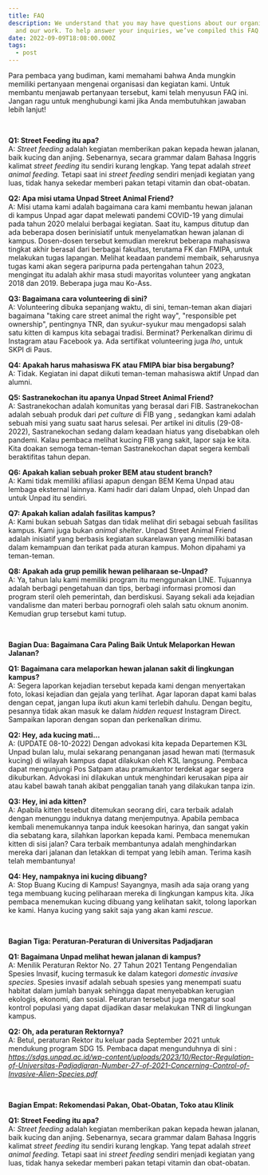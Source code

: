 ```yaml
---
title: FAQ
description: We understand that you may have questions about our organization
  and our work. To help answer your inquiries, we’ve compiled this FAQ.
date: 2022-09-09T18:08:00.000Z
tags:
  - post
---
```

Para pembaca yang budiman, kami memahami bahwa Anda mungkin memiliki pertanyaan mengenai organisasi dan kegiatan kami. Untuk membantu menjawab pertanyaan tersebut, kami telah menyusun FAQ ini. Jangan ragu untuk menghubungi kami jika Anda membutuhkan jawaban lebih lanjut!

<br>

**Q1: Street Feeding itu apa?**\
A:  *Street feeding* adalah kegiatan memberikan pakan kepada hewan jalanan, baik kucing dan anjing. Sebenarnya, secara grammar dalam Bahasa Inggris kalimat *street feeding* itu sendiri kurang lengkap. Yang tepat adalah *street animal feeding.* Tetapi saat ini *street feeding* sendiri menjadi kegiatan yang luas, tidak hanya sekedar memberi pakan tetapi vitamin dan obat-obatan.

**Q2: Apa misi utama Unpad Street Animal Friend?**\
A:  Misi utama kami adalah bagaimana cara kami membantu hewan jalanan di kampus Unpad agar dapat melewati pandemi COVID-19 yang dimulai pada tahun 2020 melalui berbagai kegiatan. Saat itu, kampus ditutup dan ada beberapa dosen berinisiatif untuk menyelamatkan hewan jalanan di kampus. Dosen-dosen tersebut kemudian merekrut beberapa mahasiswa tingkat akhir berasal dari berbagai fakultas, terutama FK dan FMIPA, untuk melakukan tugas lapangan. Melihat keadaan pandemi membaik, seharusnya tugas kami akan segera paripurna pada pertengahan tahun 2023, mengingat itu adalah akhir masa studi mayoritas volunteer yang angkatan 2018 dan 2019. Beberapa juga mau Ko-Ass.

**Q3: Bagaimana cara volunteering di sini?**\
A:  Volunteering dibuka sepanjang waktu, di sini, teman-teman akan diajari bagaimana "taking care street animal the right way", "responsible pet ownership", pentingnya TNR, dan syukur-syukur mau mengadopsi salah satu kitten di kampus kita sebagai tradisi. Berminat? Perkenalkan dirimu di Instagram atau Facebook ya. Ada sertifikat volunteering juga *lho*, untuk SKPI di Paus.

**Q4: Apakah harus mahasiswa FK atau FMIPA biar bisa bergabung?**\
A:  Tidak. Kegiatan ini dapat diikuti teman-teman mahasiswa aktif Unpad dan alumni.

**Q5: Sastranekochan itu apanya Unpad Street Animal Friend?**\
A:  Sastranekochan adalah komunitas yang berasal dari FIB. Sastranekochan adalah sebuah produk dari *pet culture* di FIB yang , sedangkan kami adalah sebuah misi yang suatu saat harus selesai. Per artikel ini ditulis (29-08-2022), Sastranekochan sedang dalam keadaan hiatus yang disebabkan oleh pandemi. Kalau pembaca melihat kucing FIB yang sakit, lapor saja ke kita. Kita doakan semoga teman-teman Sastranekochan dapat segera kembali beraktifitas tahun depan.

**Q6: Apakah kalian sebuah proker BEM atau student branch?**\
A:  Kami tidak memiliki afiliasi apapun dengan BEM Kema Unpad atau lembaga eksternal lainnya. Kami hadir dari dalam Unpad, oleh Unpad dan untuk Unpad itu sendiri.

**Q7: Apakah kalian adalah fasilitas kampus?**\
A:  Kami bukan sebuah Satgas dan tidak melihat diri sebagai sebuah fasilitas kampus.  Kami juga bukan *animal shelter*. Unpad Street Animal Friend adalah inisiatif yang berbasis kegiatan sukarelawan yang memiliki batasan dalam kemampuan dan terikat pada aturan kampus. Mohon dipahami ya teman-teman.

**Q8: Apakah ada grup pemilik hewan peliharaan se-Unpad?**\
A:  Ya, tahun lalu kami memiliki program itu menggunakan LINE. Tujuannya adalah berbagi pengetahuan dan tips, berbagi informasi promosi dan program steril oleh pemerintah, dan berdiskusi. Sayang sekali ada kejadian vandalisme dan materi berbau pornografi oleh salah satu oknum anonim. Kemudian grup tersebut kami tutup.

<br>

**Bagian Dua: Bagaimana Cara Paling Baik Untuk Melaporkan Hewan Jalanan?**

**Q1: Bagaimana cara melaporkan hewan jalanan sakit di lingkungan kampus?**\
A:  Segera laporkan kejadian tersebut kepada kami dengan menyertakan foto, lokasi kejadian dan gejala yang terlihat. Agar laporan dapat kami balas dengan cepat, jangan lupa ikuti akun kami terlebih dahulu. Dengan begitu, pesannya tidak akan masuk ke dalam *hidden request* Instagram Direct. Sampaikan laporan dengan sopan dan perkenalkan dirimu.

**Q2: Hey, ada kucing mati...**\
A:  (UPDATE 08-10-2022) Dengan advokasi kita kepada Departemen K3L Unpad bulan lalu, mulai sekarang penanganan jasad hewan mati (termasuk kucing) di wilayah kampus dapat dilakukan oleh K3L langsung. Pembaca dapat mengunjungi Pos Satpam atau pramukantor terdekat agar segera dikuburkan. Advokasi ini dilakukan untuk menghindari kerusakan pipa air atau kabel bawah tanah akibat penggalian tanah yang dilakukan tanpa izin.

**Q3: Hey, ini ada kitten?**\
A:  Apabila kitten tesebut ditemukan seorang diri, cara terbaik adalah dengan menunggu induknya datang menjemputnya. Apabila pembaca kembali menemukannya tanpa induk keesokan harinya, dan sangat yakin dia sebatang kara, silahkan laporkan kepada kami. Pembaca menemukan kitten di sisi jalan? Cara terbaik membantunya adalah menghindarkan mereka dari jalanan dan letakkan di tempat yang lebih aman. Terima kasih telah membantunya!

**Q4: Hey, nampaknya ini kucing dibuang?**\
A:  Stop Buang Kucing di Kampus! Sayangnya, masih ada saja orang yang tega membuang kucing peliharaan mereka di lingkungan kampus kita. Jika pembaca menemukan kucing dibuang yang kelihatan sakit, tolong laporkan ke kami. Hanya kucing yang sakit saja yang akan kami *rescue*.

<br>

**Bagian Tiga: Peraturan-Peraturan di Universitas Padjadjaran**

**Q1: Bagaimana Unpad melihat hewan jalanan di kampus?**\
A:  Menilik Peraturan Rektor No. 27 Tahun 2021 Tentang Pengendalian Spesies Invasif, kucing termasuk ke dalam kategori *domestic invasive species*. Spesies invasif adalah sebuah spesies yang menempati suatu habitat dalam jumlah banyak sehingga dapat menyebabkan kerugian ekologis, ekonomi, dan sosial. Peraturan tersebut juga mengatur soal kontrol populasi yang dapat dijadikan dasar melakukan TNR di lingkungan kampus.

**Q2: Oh, ada peraturan Rektornya?**\
A: Betul, peraturan Rektor itu keluar pada September 2021 untuk mendukung program SDG 15. Pembaca dapat mengunduhnya di sini : *<https://sdgs.unpad.ac.id/wp-content/uploads/2023/10/Rector-Regulation-of-Universitas-Padjadjaran-Number-27-of-2021-Concerning-Control-of-Invasive-Alien-Species.pdf>*



<br>

**Bagian Empat: Rekomendasi Pakan, Obat-Obatan, Toko atau Klinik**

**Q1: Street Feeding itu apa?**\
A:  *Street feeding* adalah kegiatan memberikan pakan kepada hewan jalanan, baik kucing dan anjing. Sebenarnya, secara grammar dalam Bahasa Inggris kalimat *street feeding* itu sendiri kurang lengkap. Yang tepat adalah *street animal feeding.* Tetapi saat ini *street feeding* sendiri menjadi kegiatan yang luas, tidak hanya sekedar memberi pakan tetapi vitamin dan obat-obatan.
